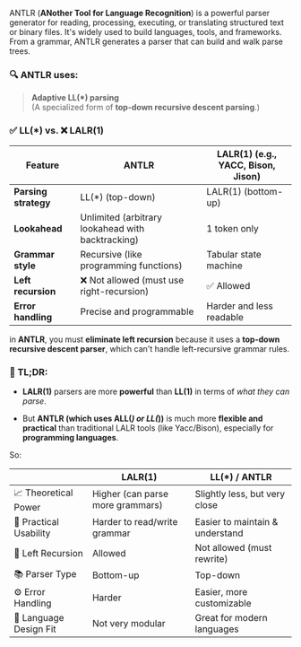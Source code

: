 ANTLR (**ANother Tool for Language Recognition**) is a powerful parser generator for reading, processing, executing, or translating structured text or binary files. It's widely used to build languages, tools, and frameworks. From a grammar, ANTLR generates a parser that can build and walk parse trees.

### 🔍 ANTLR uses:

> **Adaptive LL(*) parsing**  
> (A specialized form of **top-down recursive descent parsing**.)


### ✅ LL(*) vs. ❌ LALR(1)

|Feature|ANTLR|LALR(1) (e.g., YACC, Bison, Jison)|
|---|---|---|
|**Parsing strategy**|LL(*) (top-down)|LALR(1) (bottom-up)|
|**Lookahead**|Unlimited (arbitrary lookahead with backtracking)|1 token only|
|**Grammar style**|Recursive (like programming functions)|Tabular state machine|
|**Left recursion**|❌ Not allowed (must use right-recursion)|✅ Allowed|
|**Error handling**|Precise and programmable|Harder and less readable|

in **ANTLR**, you must **eliminate left recursion** because it uses a **top-down recursive descent parser**, which can't handle left-recursive grammar rules.

### 🧠 TL;DR:

- **LALR(1)** parsers are more **powerful** than **LL(1)** in terms of _what they can parse_.
    
- But **ANTLR (which uses ALL(_) or LL(_))** is much more **flexible and practical** than traditional LALR tools (like Yacc/Bison), especially for **programming languages**.
    

So:

||LALR(1)|LL(*) / ANTLR|
|---|---|---|
|📈 Theoretical Power|Higher (can parse more grammars)|Slightly less, but very close|
|💼 Practical Usability|Harder to read/write grammar|Easier to maintain & understand|
|🔁 Left Recursion|Allowed|Not allowed (must rewrite)|
|📚 Parser Type|Bottom-up|Top-down|
|⚙️ Error Handling|Harder|Easier, more customizable|
|🧩 Language Design Fit|Not very modular|Great for modern languages|